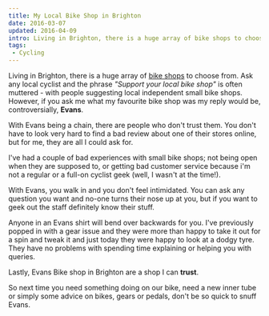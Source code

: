 ```yaml
---
title: My Local Bike Shop in Brighton
date: 2016-03-07
updated: 2016-04-09
intro: Living in Brighton, there is a huge array of bike shops to choose from. Ask any local cyclist and the phrase "Support your local bike shop" is often muttered - ...
tags:
 - Cycling
---
```


<p>Living in Brighton, there is a huge array of <a href="https://goo.gl/maps/9PGYL">bike shops</a> to choose from. Ask any local cyclist and the phrase <em>"Support your local bike shop"</em> is often muttered - with people suggesting local independent small bike shops. However, if you ask me what my favourite bike shop was my reply would be, controversially, <strong>Evans</strong>.</p>

<p>With Evans being a chain, there are people who don't trust them. You don't have to look very hard to find a bad review about one of their stores online, but for me, they are all I could ask for.</p>



<p>I've had a couple of bad experiences with small bike shops; not being open when they are supposed to, or getting bad customer service because i'm not a regular or a full-on cyclist geek (well, I wasn't at the time!).</p>



<p>With Evans, you walk in and you don't feel intimidated. You can ask any question you want and no-one turns their nose up at you, but if you want to geek out the staff definitely know their stuff. </p>



<p>Anyone in an Evans shirt will bend over backwards for you. I've previously popped in with a gear issue and they were more than happy to take it out for a spin and tweak it and just today they were happy to look at a dodgy tyre. They have no problems with spending time explaining or helping you with queries.</p>



<p>Lastly, Evans Bike shop in Brighton are a shop I can <strong>trust</strong>. </p>



<p>So next time you need something doing on our bike, need a new inner tube or simply some advice on bikes, gears or pedals, don't be so quick to snuff Evans.</p>